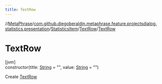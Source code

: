 ```yaml
---
title: TextRow
---
```

//[MetaPhrase](../../../../index.html)/[com.github.diegoberaldin.metaphrase.feature.projectsdialog.statistics.presentation](../../index.html)/[StatisticsItem](../index.html)/[TextRow](index.html)/[TextRow](-text-row.html)



# TextRow



[jvm]\
constructor(title: [String](https://kotlinlang.org/api/latest/jvm/stdlib/kotlin/-string/index.html) = &quot;&quot;, value: [String](https://kotlinlang.org/api/latest/jvm/stdlib/kotlin/-string/index.html) = &quot;&quot;)



Create [TextRow](index.html)




